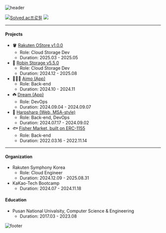 ![header](https://capsule-render.vercel.app/api?type=waving&color=ffd20a&height=100&section=header&text=mango&fontColor=f5f5f2&fontSize=90)

[![Solved.ac프로필](http://mazassumnida.wtf/api/v2/generate_badge?boj=mng051)](https://solved.ac/mng051)
<img src="http://mazandi.herokuapp.com/api?handle=mng051&theme=warm"/>

----

#### Projects
- 🪣 [Rakuten OStore v1.0.0](https://github.com/RobinSystems)
  - Role: Cloud Storage Dev
  - Duration: 2025.03 - 2025.05
- 🐳 [Robin Storage v5.5.0](https://github.com/RobinSystems)
  - Role: Cloud Storage Dev
  - Duration: 2024.12 - 2025.08
- 👨🏻‍⚖️ [Aimo (App)](https://github.com/KTB16Team)
  - Role: Back-end
  - Duration: 2024.10 - 2024.11
- ☘️ [Dream (App)](https://github.com/KakaoTech-Hackathon-Dream)
  - Role: DevOps 
  - Duration: 2024.09.04 - 2024.09.07
- 🦭 [Harpsharp (Web, MSA-style)](https://github.com/2024KBC10/HarpSharp_SERVER)
  - Role: Back-end, DevOps
  - Duration: 2024.07.17 - 2024.09.02
- 🐟 [Fisher Market, built on ERC-1155](https://github.com/mng990/ethereum_FisheriesMarket)
  - Role: Back-end
  - Duration: 2022.03.16 - 2022.11.14
 
----

#### Organization
- Rakuten Symphony Korea
  - Role: Cloud Engineer
  - Duration: 2024.12.09 - 2025.08.31
- KaKao-Tech Bootcamp  
  - Duration: 2024.07 - 2024.11.18
  
#### Education
- Pusan National Univalsity, Computer Science & Engineering
  - Duration: 2017.03 - 2023.08

![footer](https://capsule-render.vercel.app/api?type=waving&color=ffd20a&height=100&section=footer)
